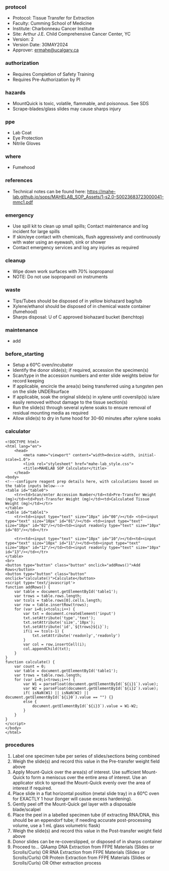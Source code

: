 
### protocol
- Protocol: Tissue Transfer for Extraction
- Faculty: Cumming School of Medicine
- Institute: Charbonneau Cancer Institute
- Site: Arthur J.E. Child Comprehensive Cancer Center, YC
- Version: 2
- Version Date: 30MAY2024
- Approver: ermahe@ucalgary.ca

### authorization
- Requires Completion of Safety Training
- Requires Pre-Authorization by PI

### hazards
- MountQuick is toxic, volatile, flammable, and poisonous. See SDS
- Scrape-blades/glass slides may cause sharps injury

### ppe
- Lab Coat
- Eye Protection
- Nitrile Gloves

### where
- Fumehood

### references
- Technical notes can be found here: https://mahe-lab.github.io/sops/MAHELAB_SOP_Assets/1-s2.0-S0023683723000041-mmc1.pdf

### emergency
- Use spill kit to clean up small spills; Contact maintenance and log incident for large spills
- If skin/eye contact with chemicals, flush aggressively and continuously with water using an eyewash, sink or shower
- Contact emergency services and log any injuries as required

### cleanup
- Wipe down work surfaces with 70% isopropanol
- NOTE: Do not use isopropanol on instruments

### waste
- Tips/Tubes should be disposed of in yellow biohazard bag/tub
- Xylene/ethanol should be disposed of in chemical waste container (fumehood)
- Sharps disposal: U of C approved biohazard bucket (benchtop)

### maintenance
- add

### before_starting
- Setup a 60°C oven/incubator
- Identify the donor slide(s); if required, accession the specimen(s)
- Scan/type in the accession numbers and enter slide weights below for record keeping
- If applicable, encircle the area(s) being transferred using a tungsten pen on the slide UNDERsurface
- If applicable, soak the original slide(s) in xylene until coverslip(s) is/are easily removed without damage to the tissue section(s)
- Run the slide(s) through several xylene soaks to ensure removal of residual mounting media as required
- Allow slide(s) to dry in fume hood for 30-60 minutes after xylene soaks

### calculator
~~~~
<!DOCTYPE html>
<html lang="en">
    <head>
        <meta name="viewport" content="width=device-width, initial-scale=1.0">
        <link rel="stylesheet" href="mahe-lab_style.css">
        <title>MAHELAB SOP Calculator</title>
    </head>
<body>
<!---configure reagent prep details here, with calculations based on the table inputs below--->
<table id="table0">
    <tr><td>Scan/enter Accession Number</td><td>Pre-Transfer Weight (mg)</td><td>Post-Transfer Weight (mg)</td><td>Calculated Tissue Weight (mg)</td></tr>
</table>
<table id="table1">
    <tr><td><input type="text" size="10px" id="00"/></td> <td><input type="text" size="10px" id="01"/></td> <td><input type="text" size="10px" id="02"/></td><td><input readonly type="text" size="10px" id="03"/></td></tr>
    
    <tr><td><input type="text" size="10px" id="10"/></td><td><input type="text" size="10px" id="11"/></td><td><input type="text" size="10px" id="12"/></td><td><input readonly type="text" size="10px" id="13"/></td></tr>
</table>
<br>
<button type="button" class="button" onclick="addRows()">Add Rows</button>
<button type="button" class="button" onclick="calculate()">Calculate</button>
<script type='text/javascript'>
function addRows() {
    var table = document.getElementById('table1');
    var trows = table.rows.length;
    var tcols = table.rows[0].cells.length;
    var row = table.insertRow(trows);
    for (var i=0;i<tcols;i++) {
        var txt = document.createElement('input')
        txt.setAttribute('type','text');
        txt.setAttribute('size','10px');
        txt.setAttribute('id',`${trows}${i}`);
        if(i == tcols-1) {
            txt.setAttribute('readonly','readonly')
        }
        var col = row.insertCell(i);
        col.appendChild(txt);
    }
}   
function calculate() {
    var count = 0;
    var table = document.getElementById('table1');
    var trows = table.rows.length;
    for (var i=0;i<trows;i++) {
        var W1 = parseFloat(document.getElementById(`${i}1`).value);
        var W2 = parseFloat(document.getElementById(`${i}2`).value);
        if( isNaN(W1) || isNaN(W2) || document.getElementById(`${i}0`).value == "") {}
        else {
            document.getElementById(`${i}3`).value = W1-W2;
        }
    }
}
</script>
</body>
</html>
~~~~
### procedures
1. Label one specimen tube per series of slides/sections being combined
2. Weigh the slide(s) and record this value in the Pre-transfer weight field above
3. Apply Mount-Quick over the area(s) of interest. Use sufficient Mount-Quick to form a meniscus over the entire area of interest. Use an applicator stick to spread the Mount-Quick evenly over the area of interest if required.
4. Place slide in a flat horizontal position (metal slide tray) in a 60°C oven for EXACTLY 1 hour (longer will cause excess hardening).
5. Gently peel off the Mount-Quick gel layer with a disposable blade/scalpel
6. Place the peel in a labelled specimen tube (if extracting RNA/DNA, this should be an eppendorf tube; if needing accurate post-processing volume, use a 1 mL glass volumetric flask)
7. Weigh the slide(s) and record this value in the Post-transfer weight field above
8. Donor slides can be re-coverslipped, or disposed of in sharps container
9. Proceed to… QIAamp DNA Extraction from FFPE Materials (Slides or Scrolls/Curls) OR RNA Extraction from FFPE Materials (Slides or Scrolls/Curls) OR Protein Extraction from FFPE Materials (Slides or Scrolls/Curls) OR Other extraction process

